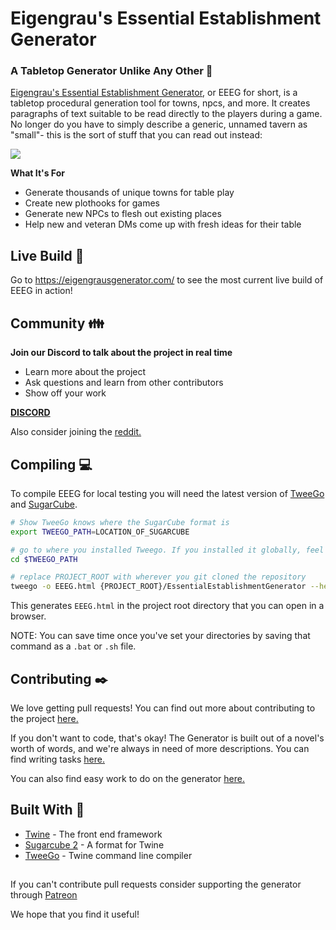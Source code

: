 # Eigengrau's Essential Establishment Generator

### A Tabletop Generator Unlike Any Other :game_die:

[Eigengrau's Essential Establishment Generator](https://eigengrausgenerator.com/), or EEEG for short, is a tabletop procedural generation tool for towns, npcs, and more. It creates paragraphs of text suitable to be read directly to the players during a game. No longer do you have to simply describe a generic, unnamed tavern as "small"- this is the sort of stuff that you can read out instead:

![](https://i.imgur.com/SMoFRno.png)


**What It's For**
* Generate thousands of unique towns for table play
* Create new plothooks for games
* Generate new NPCs to flesh out existing places
* Help new and veteran DMs come up with fresh ideas for their table

## Live Build :rocket:
Go to https://eigengrausgenerator.com/ to see the most current live build of EEEG in action!

## Community :family:
**Join our Discord to talk about the project in real time**
* Learn more about the project
* Ask questions and learn from other contributors
* Show off your work

**[DISCORD](https://discord.gg/A543VC5)**

Also consider joining the [reddit.](https://www.reddit.com/r/EigengrausGenerator)

## Compiling :computer:
To compile EEEG for local testing you will need the latest version of [TweeGo](http://www.motoslave.net/tweego/) and [SugarCube](http://www.motoslave.net/sugarcube/2/). 
```bash
# Show TweeGo knows where the SugarCube format is
export TWEEGO_PATH=LOCATION_OF_SUGARCUBE

# go to where you installed Tweego. If you installed it globally, feel free to skip this
cd $TWEEGO_PATH

# replace PROJECT_ROOT with wherever you git cloned the repository
tweego -o EEEG.html {PROJECT_ROOT}/EssentialEstablishmentGenerator --head={PROJECT_ROOT}/main.txt
```
This generates `EEEG.html` in the project root directory that you can open in a browser.

NOTE: You can save time once you've set your directories by saving that command as a `.bat` or `.sh` file.

## Contributing :black_nib:
We love getting pull requests! You can find out more about contributing to the project [here.](https://github.com/ryceg/Eigengrau-s-Essential-Establishment-Generator/wiki/Contributing) 

If you don't want to code, that's okay! The Generator is built out of a novel's worth of words, and we're always in need of more descriptions. You can find writing tasks [here.](https://github.com/ryceg/Eigengrau-s-Essential-Establishment-Generator/issues?q=is%3Aissue+is%3Aopen+label%3AWriting)

You can also find easy work to do on the generator [here.](https://github.com/ryceg/Eigengrau-s-Essential-Establishment-Generator/issues?q=is%3Aissue+is%3Aopen+label%3A%22good+first+issue%22)


## Built With :hammer:
* [Twine](https://twinery.org/) - The front end framework 
* [Sugarcube 2](https://www.motoslave.net/sugarcube/2/) - A format for Twine
* [TweeGo](https://www.motoslave.net/tweego/) - Twine command line compiler

##

If you can't contribute pull requests consider supporting the generator through [Patreon](https://www.patreon.com/eigengrausgenerator)

We hope that you find it useful!

